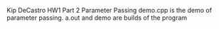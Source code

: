 Kip DeCastro
HW1 Part 2
Parameter Passing demo.cpp is the demo of parameter passing.
a.out and demo are builds of the program